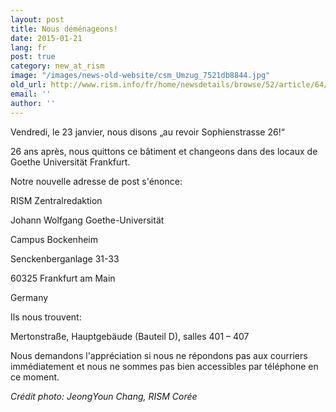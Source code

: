 ```yaml
---
layout: post
title: Nous déménageons!
date: 2015-01-21
lang: fr
post: true
category: new_at_rism
image: "/images/news-old-website/csm_Umzug_7521db8844.jpg"
old_url: http://www.rism.info/fr/home/newsdetails/browse/52/article/64/were-moving.html
email: ''
author: ''
---
```


Vendredi, le 23 janvier, nous disons „au revoir Sophienstrasse 26!“

26 ans après, nous quittons ce bâtiment et changeons dans des locaux de Goethe Universität Frankfurt.


Notre nouvelle adresse de post s'énonce:

RISM Zentralredaktion

Johann Wolfgang Goethe-Universität

Campus Bockenheim

Senckenberganlage 31-33

60325 Frankfurt am Main

Germany

Ils nous trouvent:

Mertonstraße, Hauptgebäude (Bauteil D), salles 401 – 407


Nous demandons l'appréciation si nous ne répondons pas aux courriers immédiatement et nous ne sommes pas bien accessibles par téléphone en ce moment.


_Crédit photo: JeongYoun Chang, RISM Corée_